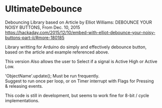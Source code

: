 # UltimateDebounce
Debouncing Library based on Article by Elliot Williams: DEBOUNCE YOUR NOISY BUTTONS, From Dec. 10, 2015
    https://hackaday.com/2015/12/10/embed-with-elliot-debounce-your-noisy-buttons-part-ii/#more-180185
    
Library writting for Arduino do simply and effectively debounce button, based on the article and example referenced above.

This version Also allows the user to Select if a signal is Active High or Active Low.

'ObjectName'.update();   Must be run frequently.   
    Suggest to run once per loop, or on Timer interrupt with Flags for Pressing & releasing events.

This code is still in development, but seems to work fine for 8-bit / cycle implementations.
